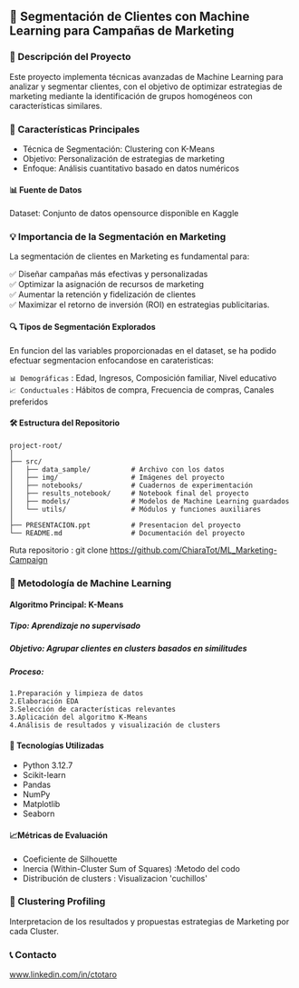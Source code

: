 ## 🎯  Segmentación de Clientes con Machine Learning para Campañas de Marketing 

### 📌 Descripción del Proyecto 

Este proyecto implementa técnicas avanzadas de Machine Learning para analizar y segmentar clientes, con el objetivo de optimizar estrategias de marketing mediante la identificación de grupos homogéneos con características similares.

### 🚀 Características Principales

- Técnica de Segmentación: Clustering con K-Means
- Objetivo: Personalización de estrategias de marketing
- Enfoque: Análisis cuantitativo basado en datos numéricos

#### 📊 Fuente de Datos

Dataset: Conjunto de datos opensource disponible en Kaggle


### 💡 Importancia de la Segmentación en Marketing  

La segmentación de clientes en Marketing es fundamental para:

✅ Diseñar campañas más efectivas y personalizadas  
✅ Optimizar la asignación de recursos de marketing  
✅ Aumentar la retención y fidelización de clientes  
✅ Maximizar el retorno de inversión (ROI) en estrategias publicitarias.


#### 🔍 Tipos de Segmentación Explorados

En funcion del las variables proporcionadas en el dataset, se ha podido efectuar segmentacion enfocandose en carateristicas:

``📊 Demográficas`` : Edad, Ingresos, Composición familiar, Nivel educativo  
``📈 Conductuales`` : Hábitos de compra, Frecuencia de compras, Canales preferidos


#### 🛠 Estructura del Repositorio

~~~
project-root/
│
├── src/
│   ├── data_sample/          # Archivo con los datos
│   ├── img/                  # Imágenes del proyecto
│   ├── notebooks/            # Cuadernos de experimentación
│   ├── results_notebook/     # Notebook final del proyecto
│   ├── models/               # Modelos de Machine Learning guardados
│   └── utils/                # Módulos y funciones auxiliares
│
├── PRESENTACION.ppt          # Presentacion del proyecto
└── README.md                 # Documentación del proyecto
~~~  

Ruta repositorio : git clone https://github.com/ChiaraTot/ML_Marketing-Campaign

 ### 🧠 Metodología de Machine Learning
 #### Algoritmo Principal: K-Means

##### Tipo: Aprendizaje no supervisado
##### Objetivo: Agrupar clientes en clusters basados en similitudes
##### Proceso:
``1.Preparación y limpieza de datos``  
``2.Elaboración EDA``  
``3.Selección de características relevantes``  
``3.Aplicación del algoritmo K-Means``  
``4.Análisis de resultados y visualización de clusters``



#### 🔬 Tecnologías Utilizadas

- Python 3.12.7
- Scikit-learn
- Pandas
- NumPy
- Matplotlib
- Seaborn


#### 📈Métricas de Evaluación

- Coeficiente de Silhouette
- Inercia (Within-Cluster Sum of Squares) :Metodo del codo
- Distribución de clusters : Visualizacion 'cuchillos'

### 🎯 Clustering Profiling

Interpretacion de los resultados y propuestas estrategias de Marketing por cada Cluster.

### 📞 Contacto
www.linkedin.com/in/ctotaro
